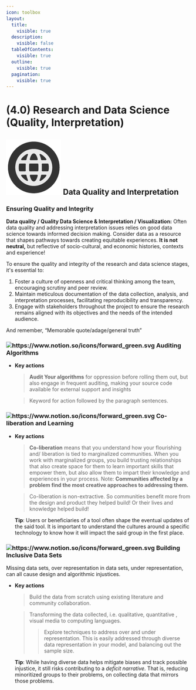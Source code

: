 ```yaml
---
icon: toolbox
layout:
  title:
    visible: true
  description:
    visible: false
  tableOfContents:
    visible: true
  outline:
    visible: true
  pagination:
    visible: true
---
```


# (4.0) Research and Data Science (Quality, Interpretation)

## <img src="../.gitbook/assets/icon-w-inclusive.png" alt="https://www.notion.so/icons/forward_lightgray.svg" data-size="line"> **Data Quality and Interpretation**

### **Ensuring Quality and Integrity**

**Data quality / Quality Data Science & Interpretation / Visualization:** Often data quality and addressing interpretation issues relies on good data science towards informed decision making. Consider data as a resource that shapes pathways towards creating equitable experiences. **It is not neutral,** but reflective of socio-cultural, and economic histories, contexts and experience!

To ensure the quality and integrity of the research and data science stages, it's essential to:

1. Foster a culture of openness and critical thinking among the team, encouraging scrutiny and peer review.
2. Maintain meticulous documentation of the data collection, analysis, and interpretation processes, facilitating reproducibility and transparency.
3. Engage with stakeholders throughout the project to ensure the research remains aligned with its objectives and the needs of the intended audience.

And remember, “Memorable quote/adage/general truth”

### <img src="https://www.notion.so/icons/forward_green.svg" alt="https://www.notion.so/icons/forward_green.svg" data-size="line"> Auditing Algorithms

*   **Key actions**

    > **Audit Your algorithms** for oppression before rolling them out, but also engage in frequent auditing, making your source code available for external support and insights

    > Keyword for action followed by the paragraph sentences.

### <img src="https://www.notion.so/icons/forward_green.svg" alt="https://www.notion.so/icons/forward_green.svg" data-size="line"> **Co-liberation and Learning**

*   **Key actions**

    > **Co-liberation** means that you understand how your flourishing and/ liberation is tied to marginalized communities. When you work with marginalized groups, you build trusting relationships that also create space for them to learn important skills that empower them, but also allow them to impart their knowledge and experiences in your process. Note: **Communities affected by a problem find the most creative approaches to addressing them.**

    > Co-liberation is non-extractive. So communities benefit more from the design and product they helped build! Or their lives and knowledge helped build!

    **Tip**: Users or beneficiaries of a tool often shape the eventual updates of the said tool. It is important to understand the cultures around a specific technology to know how it will impact the said group in the first place.

### <img src="https://www.notion.so/icons/forward_green.svg" alt="https://www.notion.so/icons/forward_green.svg" data-size="line"> **Building Inclusive Data Sets**

Missing data sets, over representation in data sets, under representation, can all cause design and algorithmic injustices.

*   **Key actions**

    > Build the data from scratch using existing literature and community collaboration.

    > Transforming the data collected, i.e. qualitative, quantitative , visual media to computing languages.
    >
    > > Explore techniques to address over and under representation. This is easily addressed through diverse data representation in your model, and balancing out the sample size.

    **Tip**: While having diverse data helps mitigate biases and track possible injustice, it still risks contributing to a _deficit narrative._ That is, reducing minoritized groups to their problems, on collecting data that mirrors those problems.
